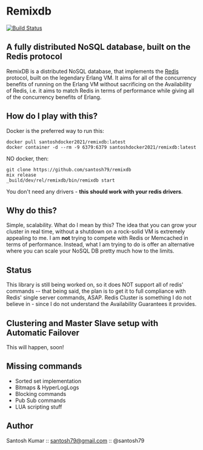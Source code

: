 Remixdb
=======
[![Build Status](https://travis-ci.org/santosh79/remixdb.svg?branch=master)](https://travis-ci.org/santosh79/remixdb)

## A fully distributed NoSQL database, built on the Redis protocol
RemixDB is a distributed NoSQL database, that implements the [Redis](http://redis.io) protocol, built on the legendary Erlang VM. It aims for all of the concurrency benefits of running on the Erlang VM without sacrificing on the Availability of Redis, i.e. it aims to match Redis in terms of performance while giving all of the concurrency benefits of Erlang.

## How do I play with this?
Docker is the preferred way to run this:

```
docker pull santoshdocker2021/remixdb:latest
docker container -d --rm -9 6379:6379 santoshdocker2021/remixdb:latest
```

NO docker, then:

```
git clone https://github.com/santosh79/remixdb
mix release
_build/dev/rel/remixdb/bin/remixdb start
```

You don't need any drivers - **this should work with your redis drivers**.


## Why do this?
Simple, scalability. What do I mean by this? The idea that you can grow your cluster in real time, without a shutdown on a rock-solid VM is extremely appealing to me. I am **not** trying to compete with Redis or Memcached in terms of performance. Instead, what I am trying to do is offer an alternative where you can scale your NoSQL DB pretty much how to the limits.

## Status
This library is still being worked on, so it does NOT support all of redis' commands -- that being said, the plan is to get it to full compliance with Redis' single server commands, ASAP. Redis Cluster is something I do not believe in - since I do not understand the Availability Guarantees it provides.


## Clustering and Master Slave setup with Automatic Failover
This will happen, soon!

## Missing commands
- Sorted set implementation
- Bitmaps & HyperLogLogs
- Blocking commands
- Pub Sub commands
- LUA scripting stuff

## Author

Santosh Kumar :: santosh79@gmail.com :: @santosh79
